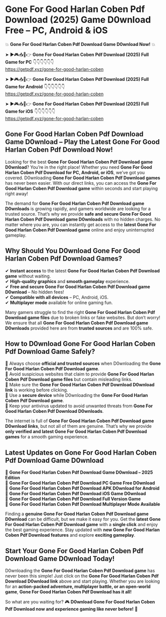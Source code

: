 # Gone For Good Harlan Coben Pdf Download (2025) Game D0wnload Free – PC, Android & iOS

💥 **Gone For Good Harlan Coben Pdf Download Game D0wnload Now!** 💥  

➤ ►🎮📥📱👉 **Gone For Good Harlan Coben Pdf Download (2025) Full Game for PC** 👇👇👇👇👇👇  
https://getpdf.xyz/gone-for-good-harlan-coben  

➤ ►🎮📥📱👉 **Gone For Good Harlan Coben Pdf Download (2025) Full Game for Android** 👇👇👇👇👇👇  
https://getpdf.xyz/gone-for-good-harlan-coben  

➤ ►🎮📥📱👉 **Gone For Good Harlan Coben Pdf Download (2025) Full Game for iOS** 👇👇👇👇👇👇  
https://getpdf.xyz/gone-for-good-harlan-coben  

## Gone For Good Harlan Coben Pdf Download Game D0wnload – Play the Latest Gone For Good Harlan Coben Pdf Download Now!

Looking for the best **Gone For Good Harlan Coben Pdf Download game D0wnload**? You’re in the right place! Whether you need **Gone For Good Harlan Coben Pdf Download for PC, Android, or iOS**, we’ve got you covered. D0wnloading **Gone For Good Harlan Coben Pdf Download games** has never been easier. With our direct links, you can access the **Gone For Good Harlan Coben Pdf Download game** within seconds and start playing right away!  

The demand for **Gone For Good Harlan Coben Pdf Download game D0wnloads** is growing rapidly, and gamers worldwide are looking for a trusted source. That’s why we provide **safe and secure Gone For Good Harlan Coben Pdf Download game D0wnloads** with no hidden charges. No matter where you are, you can instantly get access to the **latest Gone For Good Harlan Coben Pdf Download game** online and enjoy uninterrupted gameplay.  

## **Why Should You D0wnload Gone For Good Harlan Coben Pdf Download Games?**  

✔ **Instant access** to the latest **Gone For Good Harlan Coben Pdf Download game** without waiting.  
✔ **High-quality graphics** and **smooth gameplay** experience.  
✔ **Free and secure Gone For Good Harlan Coben Pdf Download game D0wnload** – No hidden fees!  
✔ **Compatible with all devices** – PC, Android, iOS.  
✔ **Multiplayer mode** available for online gaming fun.  

Many gamers struggle to find the right **Gone For Good Harlan Coben Pdf Download game files** due to broken links or fake websites. But don’t worry! We ensure that all **Gone For Good Harlan Coben Pdf Download game D0wnloads** provided here are from **trusted sources** and are 100% safe.  

## **How to D0wnload Gone For Good Harlan Coben Pdf Download Game Safely?**  

📌 Always choose **official and trusted sources** when D0wnloading the **Gone For Good Harlan Coben Pdf Download game**.  
📌 Avoid suspicious websites that claim to provide **Gone For Good Harlan Coben Pdf Download game files** but contain misleading links.  
📌 Make sure the **Gone For Good Harlan Coben Pdf Download D0wnload link** is working before clicking.  
📌 Use a **secure device** while D0wnloading the **Gone For Good Harlan Coben Pdf Download game**.  
📌 Keep your antivirus updated to avoid unwanted threats from **Gone For Good Harlan Coben Pdf Download D0wnloads**.  

The internet is full of **Gone For Good Harlan Coben Pdf Download game D0wnload links**, but not all of them are genuine. That’s why we provide **only verified and latest Gone For Good Harlan Coben Pdf Download games** for a smooth gaming experience.  

## **Latest Updates on Gone For Good Harlan Coben Pdf Download Game D0wnload**  

🔹 **Gone For Good Harlan Coben Pdf Download Game D0wnload – 2025 Edition**  
🔹 **Gone For Good Harlan Coben Pdf Download PC Game Free D0wnload**  
🔹 **Gone For Good Harlan Coben Pdf Download APK D0wnload for Android**  
🔹 **Gone For Good Harlan Coben Pdf Download iOS Game D0wnload**  
🔹 **Gone For Good Harlan Coben Pdf Download Full Version Game**  
🔹 **Gone For Good Harlan Coben Pdf Download Multiplayer Mode Available**  

Finding a **genuine Gone For Good Harlan Coben Pdf Download game D0wnload** can be difficult, but we make it easy for you. Get the **latest Gone For Good Harlan Coben Pdf Download game** with a **single click** and enjoy the best gaming experience. Stay updated with **new Gone For Good Harlan Coben Pdf Download features** and explore **exciting gameplay**.  

## **Start Your Gone For Good Harlan Coben Pdf Download Game D0wnload Today!**  

D0wnloading the **Gone For Good Harlan Coben Pdf Download game** has never been this simple! Just click on the **Gone For Good Harlan Coben Pdf Download D0wnload link** above and start playing. Whether you are looking for an **action-packed adventure, multiplayer battle, or an open-world game**, **Gone For Good Harlan Coben Pdf Download has it all!**  

So what are you waiting for? 🎮 **D0wnload Gone For Good Harlan Coben Pdf Download now and experience gaming like never before!** 🚀  